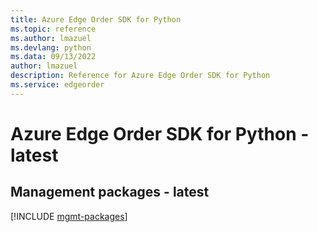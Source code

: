 ```yaml
---
title: Azure Edge Order SDK for Python
ms.topic: reference
ms.author: lmazuel
ms.devlang: python
ms.data: 09/13/2022
author: lmazuel
description: Reference for Azure Edge Order SDK for Python
ms.service: edgeorder
---
```

# Azure Edge Order SDK for Python - latest

## Management packages - latest
[!INCLUDE [mgmt-packages](edge-order-mgmt-index.md)]